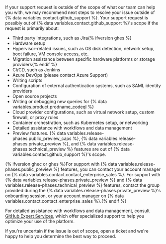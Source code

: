 If your support request is outside of the scope of what our team can help you with, we may recommend next steps to resolve your issue outside of {% data variables.contact.github_support %}. Your support request is possibly out of {% data variables.contact.github_support %}'s scope if the request is primarily about:

* Third party integrations, such as Jira{% ifversion ghes %}
* Hardware setup
* Hypervisor-related issues, such as OS disk detection, network setup, boot failure, VM console access, etc.
* Migration assistance between specific hardware platforms or storage providers{% endif %}
* CI/CD, such as Jenkins
* Azure DevOps (please contact Azure Support)
* Writing scripts
* Configuration of external authentication systems, such as SAML identity providers
* Open source projects
* Writing or debugging new queries for {% data variables.product.prodname_codeql %}
* Cloud provider configurations, such as virtual network setup, custom firewall, or proxy rules
* Container orchestration, such as Kubernetes setup, or networking
* Detailed assistance with workflows and data management
* Preview features. {% data variables.release-phases.public_preview_caps %}, {% data variables.release-phases.private_preview %}, and {% data variables.release-phases.technical_preview %} features are out of {% data variables.contact.github_support %}'s scope.

{% ifversion ghec or ghes %}For support with {% data variables.release-phases.public_preview %} features, you can contact your account manager on {% data variables.contact.contact_enterprise_sales %}. For support with {% data variables.release-phases.private_preview %} and {% data variables.release-phases.technical_preview %} features, contact the group provided during the {% data variables.release-phases.private_preview %}'s onboarding session, or your account manager on {% data variables.contact.contact_enterprise_sales %}.{% endif %}

For detailed assistance with workflows and data management, consult [GitHub Expert Services](https://github.com/services/), which offer specialized support to help you optimize your use of the platform.

If you're uncertain if the issue is out of scope, open a ticket and we're happy to help you determine the best way to proceed.
